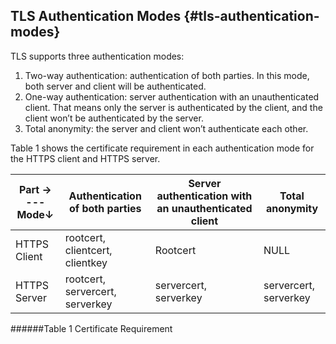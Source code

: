 <!--- @file
  First Chapter of EDK II Template Specification

  Copyright (c) 2017, Intel Corporation. All rights reserved.<BR>

  Redistribution and use in source (original document form) and 'compiled'
  forms (converted to PDF, epub, HTML and other formats) with or without
  modification, are permitted provided that the following conditions are met:

  1) Redistributions of source code (original document form) must retain the
     above copyright notice, this list of conditions and the following
     disclaimer as the first lines of this file unmodified.

  2) Redistributions in compiled form (transformed to other DTDs, converted to
     PDF, epub, HTML and other formats) must reproduce the above copyright
     notice, this list of conditions and the following disclaimer in the
     documentation and/or other materials provided with the distribution.

  THIS DOCUMENTATION IS PROVIDED BY TIANOCORE PROJECT "AS IS" AND ANY EXPRESS OR
  IMPLIED WARRANTIES, INCLUDING, BUT NOT LIMITED TO, THE IMPLIED WARRANTIES OF
  MERCHANTABILITY AND FITNESS FOR A PARTICULAR PURPOSE ARE DISCLAIMED. IN NO
  EVENT SHALL TIANOCORE PROJECT  BE LIABLE FOR ANY DIRECT, INDIRECT, INCIDENTAL,
  SPECIAL, EXEMPLARY, OR CONSEQUENTIAL DAMAGES (INCLUDING, BUT NOT LIMITED TO,
  PROCUREMENT OF SUBSTITUTE GOODS OR SERVICES; LOSS OF USE, DATA, OR PROFITS;
  OR BUSINESS INTERRUPTION) HOWEVER CAUSED AND ON ANY THEORY OF LIABILITY,
  WHETHER IN CONTRACT, STRICT LIABILITY, OR TORT (INCLUDING NEGLIGENCE OR
  OTHERWISE) ARISING IN ANY WAY OUT OF THE USE OF THIS DOCUMENTATION, EVEN IF
  ADVISED OF THE POSSIBILITY OF SUCH DAMAGE.

-->


## TLS Authentication Modes {#tls-authentication-modes}

TLS supports three authentication modes:

1.  Two-way authentication: authentication of both parties. In this mode, both server and client will be authenticated.
2.  One-way authentication: server authentication with an unauthenticated client. That means only the server is authenticated by the client, and the client won’t be authenticated by the server.
3.  Total anonymity: the server and client won’t authenticate each other.

Table 1 shows the certificate requirement in each authentication mode for the HTTPS client and HTTPS server.

| Part &#8594;<Br>---<br> Mode&#8595; | Authentication of both parties | Server authentication with an unauthenticated client | Total anonymity |
| --- | --- | --- | --- |
| HTTPS Client | rootcert, clientcert, clientkey | Rootcert | NULL |
| HTTPS Server | rootcert, servercert, serverkey | servercert, serverkey | servercert, serverkey |

######Table 1 Certificate Requirement